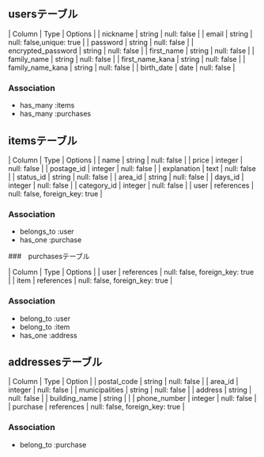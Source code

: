 ## usersテーブル

| Column             | Type   | Options                  |
| nickname           | string | null: false              |
| email              | string | null: false,unique: true |
| password           | string | null: false              |
| encrypted_password | string | null: false              |
| first_name         | string | null: false              |
| family_name        | string | null: false              |
| first_name_kana    | string | null: false              |
| family_name_kana   | string | null: false              |
| birth_date         | date   | null: false              |

### Association
- has_many :items
- has_many :purchases

## itemsテーブル

| Column             | Type       | Options                        |
| name               | string     | null: false                    |
| price              | integer    | null: false                    |
| postage_id         | integer    | null: false                    |
| explanation        | text       | null: false                    |
| status_id          | string     | null: false                    |
| area_id            | string     | null: false                    |
| days_id            | integer    | null: false                    |
| category_id        | integer    | null: false                    |
| user               | references | null: false, foreign_key: true |

### Association
- belongs_to :user
- has_one :purchase

###　purchasesテーブル

| Column             | Type       | Options                        |
| user               | references | null: false, foreign_key: true |
| item               | references | null: false, foreign_key: true |

### Association
- belong_to :user
- belong_to :item
- has_one :address

## addressesテーブル
| Column             | Type       | Option                         |
| postal_code        | string     | null: false                    |
| area_id            | integer    | null: false                    |
| municipalities     | string     | null: false                    |
| address            | string     | null: false                    |
| building_name      | string     |                                |
| phone_number       | integer    | null: false                    |
| purchase           | references | null: false, foreign_key: true |

### Association
- belong_to :purchase